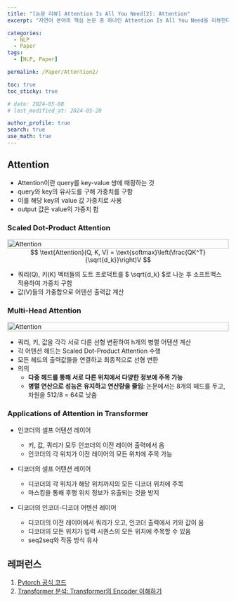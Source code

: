 ```yaml
---
title: "[논문 리뷰] Attention Is All You Need[2]: Attention"
excerpt: "자연어 분야의 핵심 논문 중 하나인 Attention Is All You Need을 리뷰한다. 어텐션 알고리즘과 모델 아키택처를 그림과 코드를 통해 이해하고, 병렬성 관점에서 살펴본다." # 주요 내용

categories:
  - NLP
  - Paper
tags:
  - [NLP, Paper]

permalink: /Paper/Attention2/

toc: true
toc_sticky: true

# date: 2024-05-08
# last_modified_at: 2024-05-20

author_profile: true
search: true
use_math: true
---
```


## Attention

- Attention이란 query를 key-value 쌍에 매핑하는 것
- query와 key의 유사도를 구해 가중치를 구함
- 이를 해당 key의 value 값 가중치로 사용
- output 값은 value의 가중치 합

### Scaled Dot-Product Attention

<div style="display: flex; justify-content: space-around;">
    <img src="{{site.url}}/assets/images/posts_img/2024-05-20-1/SelfAttention.png" alt="Attention" style="width: 100%;"/>
</div>

<div align="center">
$$ \text{Attention}(Q, K, V) = \text{softmax}\left(\frac{QK^T}{\sqrt{d_k}}\right)V $$
</div>

- 쿼리(Q), 키(K) 벡터들의 도트 프로덕트를 $ \sqrt{d_k} $로 나눈 후 소프트맥스 적용하여 가중치 구함
- 값(V)들의 가중합으로 어텐션 출력값 계산

### Multi-Head Attention

<div style="display: flex; justify-content: space-around;">
    <img src="{{site.url}}/assets/images/posts_img/2024-05-20-1/MultiHeadAttention.png" alt="Attention" style="width: 100%;"/>
</div>

- 쿼리, 키, 값을 각각 서로 다른 선형 변환하여 h개의 병렬 어텐션 계산
- 각 어텐션 헤드는 Scaled Dot-Product Attention 수행
- 모든 헤드의 출력값들을 연결하고 최종적으로 선형 변환
- 의의
  - **다중 헤드를 통해 서로 다른 위치에서 다양한 정보에 주목 가능**
  - **병렬 연산으로 성능은 유지하고 연산량을 줄임**: 논문에서는 8개의 헤드를 두고, 차원을 512/8 = 64로 낮춤

### Applications of Attention in Transformer

- 인코더의 셀프 어텐션 레이어
  - 키, 값, 쿼리가 모두 인코더의 이전 레이어 출력에서 옴
  - 인코더의 각 위치가 이전 레이어의 모든 위치에 주목 가능

- 디코더의 셀프 어텐션 레이어
  - 디코더의 각 위치가 해당 위치까지의 모든 디코더 위치에 주목
  - 마스킹을 통해 후행 위치 정보가 유출되는 것을 방지

- 디코더의 인코더-디코더 어텐션 레이어
  - 디코더의 이전 레이어에서 쿼리가 오고, 인코더 출력에서 키와 값이 옴
  - 디코더의 모든 위치가 입력 시퀀스의 모든 위치에 주목할 수 있음
  - seq2seq와 작동 방식 유사


## 레퍼런스

1. [Pytorch 공식 코드](https://pytorch.org/docs/stable/_modules/torch/nn/modules/transformer.html#Transformer) 
2. [Transformer 분석: Transformer의 Encoder 이해하기](https://moon-walker.medium.com/transformer-%EB%B6%84%EC%84%9D-2-transformer%EC%9D%98-encoder-%EC%9D%B4%ED%95%B4%ED%95%98%EA%B8%B0-1edecc2ad5d4)